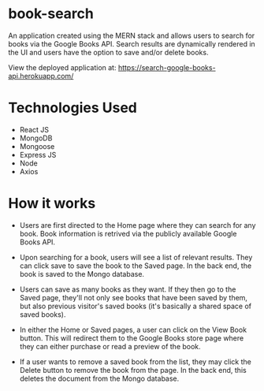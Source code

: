 # book-search

An application created using the MERN stack and allows users to search for books via the Google Books API. Search results are dynamically rendered in the UI and users have the option to save and/or delete books.

View the deployed application at: https://search-google-books-api.herokuapp.com/

# Technologies Used
* React JS
* MongoDB
* Mongoose
* Express JS
* Node
* Axios

# How it works
* Users are first directed to the Home page where they can search for any book. Book information is retrived via the publicly available Google Books API.

* Upon searching for a book, users will see a list of relevant results. They can click save to save the book to the Saved page. In the back end, the book is saved to the Mongo database.

* Users can save as many books as they want. If they then go to the Saved page, they'll not only see books that have been saved by them, but also previous visitor's saved books (it's basically a shared space of saved books).

* In either the Home or Saved pages, a user can click on the View Book button. This will redirect them to the Google Books store page where they can either purchase or read a preview of the book.

* If a user wants to remove a saved book from the list, they may click the Delete button to remove the book from the page. In the back end, this deletes the document from the Mongo database.
